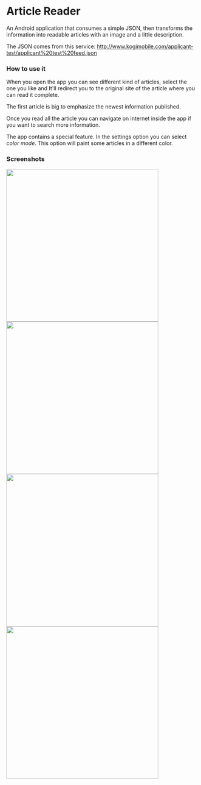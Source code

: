 # Article Reader

An Android application that consumes a simple JSON, then transforms the information into readable articles with an image and a little description.

The JSON comes from this service: http://www.kogimobile.com/applicant-test/applicant%20test%20feed.json

### How to use it

When you open the app you can see different kind of articles, select the one you like and It'll redirect you to the original site of the article where you can read it complete.

The first article is big to emphasize the newest information published.

Once you read all the article you can navigate on internet inside the app if you want to search more information.

The app contains a special feature. In the settings option you can select *color mode*. This option will paint some articles in a different color.


### Screenshots

<img src="screenshots/screenshots_1.jpg" width="400">
<img src="screenshots/screenshots_2.jpg" width="400">
<img src="screenshots/screenshots_3.jpg" width="400">
<img src="screenshots/screenshots_4.jpg" width="400">
